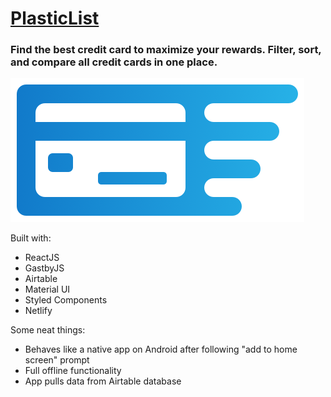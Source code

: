 
# [PlasticList](https://plasticlist.com)

### Find the best credit card to maximize your rewards. Filter, sort, and compare all credit cards in one place.

![logo](https://github.com/ajzeller/plasticlist/raw/master/src/images/plasticlist_logo.png)

Built with:
* ReactJS
* GastbyJS 
* Airtable
* Material UI
* Styled Components
* Netlify

Some neat things:
* Behaves like a native app on Android after following "add to home screen" prompt
* Full offline functionality
* App pulls data from Airtable database